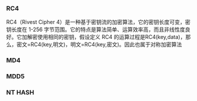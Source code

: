 ### RC4
RC4（Rivest Cipher 4）是一种基于密钥流的加密算法，它的密钥长度可变，密钥长度在 1-256 字节范围。它的特点是算法简单、运算效率高，而且非线性度良好。它加解密使用相同的密钥，假设定义 RC4 的运算过程是RC4(key,data)，那么，密文=RC4(key,明文)，明文=RC4(key,密文)。因此也属于对称加密算法

### MD4

### MDD5

### NT HASH

